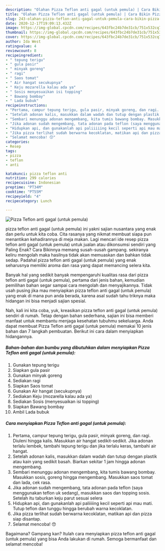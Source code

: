 ```yaml
---
description: "Olahan Pizza Teflon anti gagal (untuk pemula) | Cara Bikin Pizza Teflon anti gagal (untuk pemula) Yang Sedap"
title: "Olahan Pizza Teflon anti gagal (untuk pemula) | Cara Bikin Pizza Teflon anti gagal (untuk pemula) Yang Sedap"
slug: 243-olahan-pizza-teflon-anti-gagal-untuk-pemula-cara-bikin-pizza-teflon-anti-gagal-untuk-pemula-yang-sedap
date: 2020-12-17T19:09:13.432Z
image: https://img-global.cpcdn.com/recipes/643fbc24b7de31cb/751x532cq70/pizza-teflon-anti-gagal-untuk-pemula-foto-resep-utama.jpg
thumbnail: https://img-global.cpcdn.com/recipes/643fbc24b7de31cb/751x532cq70/pizza-teflon-anti-gagal-untuk-pemula-foto-resep-utama.jpg
cover: https://img-global.cpcdn.com/recipes/643fbc24b7de31cb/751x532cq70/pizza-teflon-anti-gagal-untuk-pemula-foto-resep-utama.jpg
author: Ida West
ratingvalue: 4
reviewcount: 8
recipeingredient:
- " tepung terigu"
- " gula pasir"
- " minyak goreng"
- " ragi"
- " Saos tomat"
- " Air hangat secukupnya"
- " Keju mozarella kalau ada ya"
- " Sosis menyesuaikan isi topping"
- " Bawang bombay"
- " Lada bubuk"
recipeinstructions:
- "Pertama, campur tepung terigu, gula pasir, minyak goreng, dan ragi. Diuleni hingga kalis. Masukkan air hangat sedikit-sedikit. Jika adonan terlalu lembek, tambahi tepung terigu dan jika terlalu keras, tambahi air hangat."
- "Setelah adonan kalis, masukkan dalam wadah dan tutup dengan plastik atau kain yang sedikit basah. Biarkan sekitar 1 jam hingga adonan mengembang."
- "Sembari menunggu adonan mengembang, kita tumis bawang bombay. Masukkan sosis, goreng hingga mengembang. Masukkan saos tomat dan lada, cek rasa."
- "Jika adonan sudah mengembang, tata adonan pada teflon (saya menggunakan teflon uk sedang), masukkan saos dan topping sosis. Setelah itu taburkan keju parut sesuai selera"
- "Hidupkan api, dan gunakanlah api paliiiiing kecil seperti api mau mati. Tutup teflon dan tunggu hingga berubah warna kecoklatan."
- "Jika pizza terlihat sudah berwarna kecoklatan, matikan api dan pizza siap disantap."
- "Selamat mencoba! 😙"
categories:
- Resep
tags:
- pizza
- teflon
- anti

katakunci: pizza teflon anti 
nutrition: 299 calories
recipecuisine: Indonesian
preptime: "PT34M"
cooktime: "PT55M"
recipeyield: "4"
recipecategory: Lunch

---
```



![Pizza Teflon anti gagal (untuk pemula)](https://img-global.cpcdn.com/recipes/643fbc24b7de31cb/751x532cq70/pizza-teflon-anti-gagal-untuk-pemula-foto-resep-utama.jpg)


pizza teflon anti gagal (untuk pemula) ini yakni sajian nusantara yang enak dan perlu untuk kita coba. Cita rasanya yang nikmat membuat siapa pun menantikan kehadirannya di meja makan.
Lagi mencari ide resep pizza teflon anti gagal (untuk pemula) untuk jualan atau dikonsumsi sendiri yang Paling Enak? Cara Bikinnya memang susah-susah gampang. sekiranya keliru mengolah maka hasilnya tidak akan memuaskan dan bahkan tidak sedap. Padahal pizza teflon anti gagal (untuk pemula) yang enak seharusnya memiliki aroma dan rasa yang dapat memancing selera kita.



Banyak hal yang sedikit banyak mempengaruhi kualitas rasa dari pizza teflon anti gagal (untuk pemula), pertama dari jenis bahan, kemudian pemilihan bahan segar sampai cara mengolah dan menyajikannya. Tidak usah pusing jika mau menyiapkan pizza teflon anti gagal (untuk pemula) yang enak di mana pun anda berada, karena asal sudah tahu triknya maka hidangan ini bisa menjadi sajian spesial.


Nah, kali ini kita coba, yuk, kreasikan pizza teflon anti gagal (untuk pemula) sendiri di rumah. Tetap dengan bahan sederhana, sajian ini bisa memberi manfaat untuk membantu menjaga kesehatan tubuhmu sekeluarga. Anda dapat membuat Pizza Teflon anti gagal (untuk pemula) memakai 10 jenis bahan dan 7 langkah pembuatan. Berikut ini cara dalam menyiapkan hidangannya.

<!--inarticleads1-->

##### Bahan-bahan dan bumbu yang dibutuhkan dalam menyiapkan Pizza Teflon anti gagal (untuk pemula):

1. Gunakan  tepung terigu
1. Siapkan  gula pasir
1. Gunakan  minyak goreng
1. Sediakan  ragi
1. Siapkan  Saos tomat
1. Gunakan  Air hangat (secukupnya)
1. Sediakan  Keju (mozarella kalau ada ya)
1. Sediakan  Sosis (menyesuaikan isi topping)
1. Siapkan  Bawang bombay
1. Ambil  Lada bubuk




<!--inarticleads2-->

##### Cara menyiapkan Pizza Teflon anti gagal (untuk pemula):

1. Pertama, campur tepung terigu, gula pasir, minyak goreng, dan ragi. Diuleni hingga kalis. Masukkan air hangat sedikit-sedikit. Jika adonan terlalu lembek, tambahi tepung terigu dan jika terlalu keras, tambahi air hangat.
1. Setelah adonan kalis, masukkan dalam wadah dan tutup dengan plastik atau kain yang sedikit basah. Biarkan sekitar 1 jam hingga adonan mengembang.
1. Sembari menunggu adonan mengembang, kita tumis bawang bombay. Masukkan sosis, goreng hingga mengembang. Masukkan saos tomat dan lada, cek rasa.
1. Jika adonan sudah mengembang, tata adonan pada teflon (saya menggunakan teflon uk sedang), masukkan saos dan topping sosis. Setelah itu taburkan keju parut sesuai selera
1. Hidupkan api, dan gunakanlah api paliiiiing kecil seperti api mau mati. Tutup teflon dan tunggu hingga berubah warna kecoklatan.
1. Jika pizza terlihat sudah berwarna kecoklatan, matikan api dan pizza siap disantap.
1. Selamat mencoba! 😙




Bagaimana? Gampang kan? Itulah cara menyiapkan pizza teflon anti gagal (untuk pemula) yang bisa Anda lakukan di rumah. Semoga bermanfaat dan selamat mencoba!
